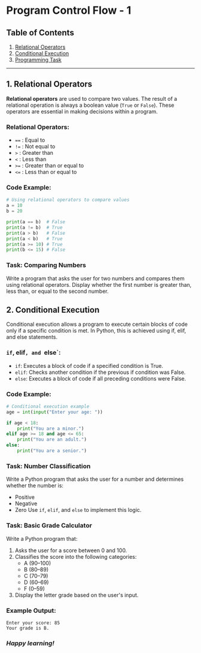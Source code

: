 # Program Control Flow - 1


## Table of Contents

1. [Relational Operators](#1-relational-operators)
2. [Conditional Execution](#2-conditional-execution)
3. [Programming Task](#3-programming-task)

---

## 1. Relational Operators

**Relational operators** are used to compare two values. The result of a relational operation is always a boolean value (`True` or `False`). These operators are essential in making decisions within a program.

### Relational Operators:
- `==` : Equal to
- `!=` : Not equal to
- `>`  : Greater than
- `<`  : Less than
- `>=` : Greater than or equal to
- `<=` : Less than or equal to

### Code Example:

```python
# Using relational operators to compare values
a = 10
b = 20

print(a == b)  # False
print(a != b)  # True
print(a > b)   # False
print(a < b)   # True
print(a >= 10) # True
print(b <= 15) # False
```

### Task: Comparing Numbers
Write a program that asks the user for two numbers and compares them using relational operators. Display whether the first number is greater than, less than, or equal to the second number.


## 2. Conditional Execution
Conditional execution allows a program to execute certain blocks of code only if a specific condition is met. In Python, this is achieved using if, elif, and else statements.

### `if`, elif`, and `else`:
- `if`: Executes a block of code if a specified condition is True.
- `elif`: Checks another condition if the previous if condition was False.
- `else`: Executes a block of code if all preceding conditions were False.
### Code Example:

```python
# Conditional execution example
age = int(input("Enter your age: "))

if age < 18:
    print("You are a minor.")
elif age >= 18 and age <= 65:
    print("You are an adult.")
else:
    print("You are a senior.")
```
### Task: Number Classification
Write a Python program that asks the user for a number and determines whether the number is:

- Positive
- Negative
- Zero
Use `if`, `elif`, and `else` to implement this logic.

### Task: Basic Grade Calculator
Write a Python program that:

1. Asks the user for a score between 0 and 100.
2. Classifies the score into the following categories:
   - A (90–100)
   - B (80–89)
   - C (70–79)
   - D (60–69)
   - F (0–59)
3. Display the letter grade based on the user's input.

### Example Output:
```
Enter your score: 85
Your grade is B.
```

### _Happy learning!_
